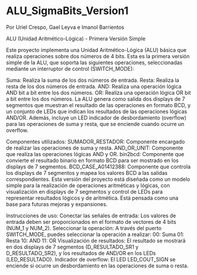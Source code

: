 # ALU_SigmaBits_Version1
Por Uriel Crespo, Gael Leyva e Imanol Barrientos

ALU (Unidad Aritmético-Lógica) - Primera Versión Simple

Este proyecto implementa una Unidad Aritmético-Lógica (ALU) básica que realiza operaciones sobre dos números de 4 bits. Esta es la primera versión simple de la ALU, que soporta las siguientes operaciones, seleccionadas mediante un interruptor de control (SWITCH_MODE):

Suma: Realiza la suma de los dos números de entrada.
Resta: Realiza la resta de los dos números de entrada.
AND: Realiza una operación lógica AND bit a bit entre los dos números.
OR: Realiza una operación lógica OR bit a bit entre los dos números.
La ALU genera como salida dos displays de 7 segmentos que muestran el resultado de las operaciones en formato BCD, y un conjunto de LEDs que indican los resultados de las operaciones lógicas AND/OR. Además, incluye un LED indicador de desbordamiento (overflow) para las operaciones de suma y resta, que se enciende cuando ocurre un overflow.

Componentes utilizados:
SUMADOR_RESTADOR: Componente encargado de realizar las operaciones de suma y resta.
AND_OR_UNIT: Componente que realiza las operaciones lógicas AND y OR.
bin2bcd: Componente que convierte el resultado binario en formato BCD para ser mostrado en los displays de 7 segmentos.
BCD_CASE_A01412388: Componente que controla los displays de 7 segmentos y mapea los valores BCD a las salidas correspondientes.
Esta versión del proyecto está diseñada como un modelo simple para la realización de operaciones aritméticas y lógicas, con visualización en displays de 7 segmentos y control de LEDs para representar resultados lógicos y de aritmética. Está pensada como una base para futuras mejoras y expansiones.

Instrucciones de uso:
Conectar las señales de entrada: Los valores de entrada deben ser proporcionados en el formato de vectores de 4 bits (NUM_1 y NUM_2).
Seleccionar la operación: A través del puerto SWITCH_MODE, puedes seleccionar la operación a realizar:
00: Suma
01: Resta
10: AND
11: OR
Visualización de resultados: El resultado se mostrará en dos displays de 7 segmentos (D_RESULTADO_SR1 y D_RESULTADO_SR2), y los resultados de AND/OR en los LEDs (LED_RESULTADO).
Indicador de overflow: El LED LED_COUT_SIGN se enciende si ocurre un desbordamiento en las operaciones de suma o resta.
